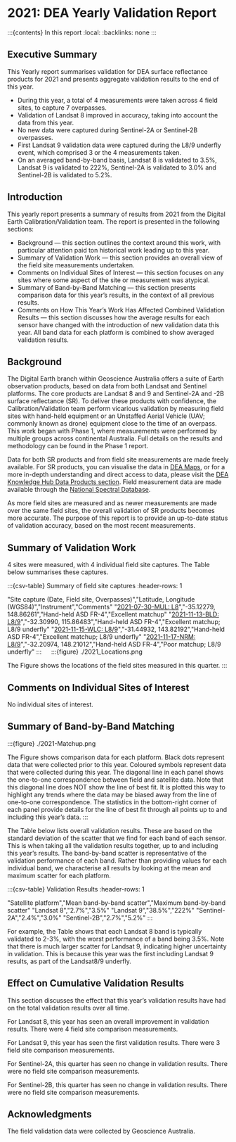 # 2021: DEA Yearly Validation Report

:::{contents} In this report
:local:
:backlinks: none
:::

## Executive Summary

This Yearly report summarises validation for DEA surface reflectance products for 2021
and presents aggregate validation results to the end of this year.

* During this year, a total of 4 measurements were taken across 4 field sites, to capture 7 overpasses.
* Validation of Landsat 8 improved in accuracy, taking into account the data from this year.
* No new data were captured during Sentinel-2A or Sentinel-2B overpasses.
* First Landsat 9 validation data were captured during the L8/9 underfly event, which comprised 3 or the 4 measurements taken.
* On an averaged band-by-band basis, Landsat 8 is validated to 3.5%, Landsat 9 is validated to 222%, Sentinel-2A is validated to 3.0% and Sentinel-2B is validated to 5.2%.

## Introduction

This yearly report presents a summary of results from 2021 from the Digital Earth
Calibration/Validation team. The report is presented in the following sections:

* Background &mdash; this section outlines the context around this work, with particular attention paid ton historical work leading up to this year.
* Summary of Validation Work &mdash; this section provides an overall view of the field site measurements undertaken.
* Comments on Individual Sites of Interest &mdash; this section focuses on any sites where some aspect of the site or measurement was atypical.
* Summary of Band-by-Band Matching &mdash; this section presents comparison data for this year’s results, in the context of all previous results.
* Comments on How This Year’s Work Has Affected Combined Validation Results &mdash; this section discusses how the average results for each sensor have changed with the introduction of new validation data this year. All band data for each platform is combined to show averaged validation results.

## Background

The Digital Earth branch within Geoscience Australia offers a suite of Earth observation products, based on data from
both Landsat and Sentinel platforms. The core products are Landsat 8 and 9 and Sentinel-2A and -2B surface reflectance (SR).
To deliver these products with confidence, the Calibration/Validation team perform vicarious validation
by measuring field sites with hand-held equipment or an Unstaffed Aerial Vehicle (UAV; commonly known as drone) equipment
close to the time of an overpass. This work began with Phase 1, where measurements were performed by multiple groups
across continental Australia. Full details on the results and methodology can be found in the Phase 1 report.

Data for both SR products and from field site measurements are made freely available. For SR products, you can visualise
the data in [DEA Maps](https://maps.dea.ga.gov.au/), or for a more in-depth understanding and direct access to data, please visit the [DEA Knowledge Hub Data Products section](https://knowledge.dea.ga.gov.au/data/). Field measurement data are made available through the [National Spectral Database](https://www.ga.gov.au/scientific-topics/dea/dea-data-and-products/national-spectral-database).

As more field sites are measured and as newer measurements are made over the same field sites, the overall validation of
SR products becomes more accurate. The purpose of this report is to provide an up-to-date status of validation accuracy,
based on the most recent measurements.
 
## Summary of Validation Work

4 sites were measured, with 4 individual field site captures. The Table below summarises these captures.

:::{csv-table} Summary of field site captures
:header-rows: 1

"Site capture (Date, Field site, Overpasses)","Latitude, Longitude (WGS84)","Instrument","Comments"
"<a href='/validation/site-report/2021-07-30-MUL/'>2021-07-30-MUL: L8</a>","-35.12279, 148.86261","Hand-held ASD FR-4","Excellent matchup"
"<a href='/validation/site-report/2021-11-13-BLD/'>2021-11-13-BLD: L8/9</a>","-32.30990, 115.86483","Hand-held ASD FR-4","Excellent matchup; L8/9 underfly"
"<a href='/validation/site-report/2021-11-15-WLC/'>2021-11-15-WLC: L8/9</a>","-31.44932, 143.82192","Hand-held ASD FR-4","Excellent matchup; L8/9 underfly"
"<a href='/validation/site-report/2021-11-17-NRM/'>2021-11-17-NRM: L8/9</a>","-32.20974, 148.21012","Hand-held ASD FR-4","Poor matchup; L8/9 underfly"
:::
 
:::{figure} ./2021_Locations.png

The Figure shows the locations of the field sites measured in this quarter.
::: 

## Comments on Individual Sites of Interest

No individual sites of interest.
     
## Summary of Band-by-Band Matching

:::{figure} ./2021-Matchup.png

The Figure shows comparison data for each platform. Black dots represent data that were collected prior to this year.
Coloured symbols represent data that were collected during this year. The diagonal line in each panel shows the
one-to-one correspondence between field and satellite data. Note that this diagonal line does NOT show the line of best
fit. It is plotted this way to highlight any trends where the data may be biased away from the line of one-to-one
correspondence. The statistics in the bottom-right corner of each panel provide details for the line of best fit
through all points up to and including this year’s data.
:::

The Table below lists overall validation results. These are based on the standard deviation of the scatter that we find
for each band of each sensor. This is when taking all the validation results together, up to and including this year’s
results. The band-by-band scatter is representative of the validation performance of each band. Rather than providing
values for each individual band, we characterise all results by looking at the mean and maximum scatter for each
platform.

:::{csv-table} Validation Results
:header-rows: 1

"Satellite platform","Mean band-by-band scatter","Maximum band-by-band scatter"
"Landsat 8","2.7%","3.5%"
"Landsat 9","38.5%","222%"
"Sentinel-2A","2.4%","3.0%"
"Sentinel-2B","2.7%","5.2%"
:::

For example, the Table shows that each Landsat 8 band is typically validated to 2-3%, with the worst performance
of a band being 3.5%. Note that there is much larger scatter for Landsat 9, indicating higher uncertainty in validation.
This is because this year was the first including Landsat 9 results, as part of the Landsat8/9 underfly.

## Effect on Cumulative Validation Results

This section discusses the effect that this year’s validation results have had on the total validation
results over all time.

For Landsat 8, this year has seen an overall improvement in validation results. There were 4 field site comparison
measurements.

For Landsat 9, this year has seen the first validation results. There were 3 field site comparison
measurements.

For Sentinel-2A, this quarter has seen no change in validation results. There were no field site comparison
measurements.

For Sentinel-2B, this quarter has seen no change in validation results. There were no field site comparison
measurements.

## Acknowledgments
 
The field validation data were collected by Geoscience Australia. 

